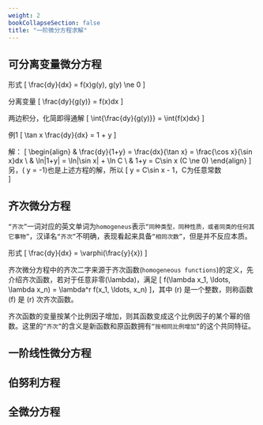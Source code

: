 ```yaml
---
weight: 2
bookCollapseSection: false
title: "一阶微分方程求解"
---
```


## 可分离变量微分方程

形式
\[ \frac{dy}{dx} = f(x)g(y), g(y) \ne 0 \]

分离变量
\[ \frac{dy}{g(y)} = f(x)dx \]

两边积分，化简即得通解
\[
\int{\frac{dy}{g(y)}} = \int{f(x)dx}
\]

例1
\[ \tan x \frac{dy}{dx} = 1 + y \]

解：
\[
\begin{align}
& \frac{dy}{1+y} = \frac{dx}{\tan x} = \frac{\cos x}{\sin x}dx \\
& \ln|1+y| = \ln|\sin x| + \ln C \\
& 1+y = C\sin x (C \ne 0)
\end{align}
\]
另，\( y = -1\)也是上述方程的解，所以
\[
y = C\sin x - 1，C为任意常数    
\]

## 齐次微分方程

`“齐次”`一词对应的英文单词为`homogeneus`表示`“同种类型，同种性质，或者同类的任何其它事物”`，汉译名`“齐次”`不明确，表现看起来具备`“相同次数”`，但是并不反应本质。

形式
\[ \frac{dy}{dx} = \varphi(\frac{y}{x}) \]

齐次微分方程中的齐次二字来源于齐次函数(`homogeneous functions`)的定义，先介绍齐次函数，若对于任意非零\(\lambda\)，满足
\[
f(\lambda x_1, \ldots, \lambda x_n) = \lambda^r f(x_1, \ldots, x_n)
\]，其中 \(r\) 是一个整数，则称函数 \(f\) 是 \(r\) 次齐次函数。

齐次函数的变量按某个比例因子增加，则其函数变成这个比例因子的某个幂的倍数。这里的`“齐次”`的含义是新函数和原函数拥有`“按相同比例增加”`的这个共同特征。

## 一阶线性微分方程

## 伯努利方程

## 全微分方程